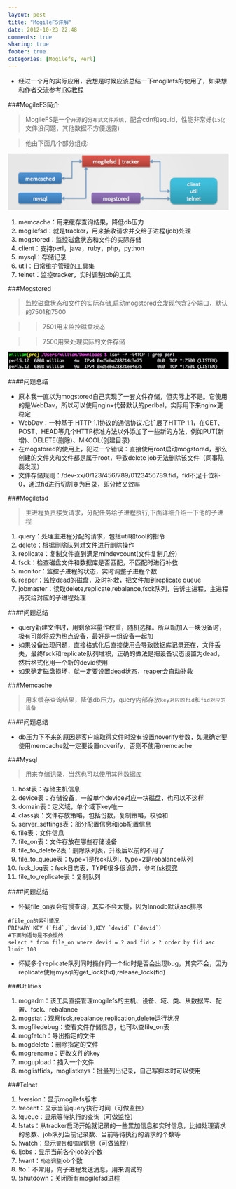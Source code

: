 ```yaml
---
layout: post
title: "MogileFS详解"
date: 2012-10-23 22:48
comments: true
sharing: true
footer: true
categories: [Mogilefs, Perl]
---
```


+ 经过一个月的实际应用，我想是时候应该总结一下mogilefs的使用了，如果想和作者交流参考[IRC教程](/blog/2012/10/13/irc-irssishi-yong-jiao-cheng/)

###MogileFS简介

> MogileFS是一个`开源`的`分布式文件系统`，配合cdn和squid，性能非常好(`15亿`文件没问题，其他数据不方便透露)

> 他由下面几个部分组成:

![mogilefs-summary](/images/post/mogilefs-summary.jpg "mogilefs-summary")

1. memcache：用来缓存查询结果，降低db压力
1. mogilefsd：就是tracker，用来接收请求并交给子进程(job)处理
1. mogstored：监控磁盘状态和文件的实际存储
1. client：支持perl，java，ruby，php，python
1. mysql：存储记录
1. util：日常维护管理的工具集
1. telnet：监控tracker，实时调整job的工具

<!-- more -->


###Mogstored

> 监控磁盘状态和文件的实际存储,启动mogstored会发现包含2个端口，默认的7501和7500

>> 7501用来监控磁盘状态

>> 7500用来处理实际的文件存储

![mogilefs-mogstored](/images/post/mogilefs-mogstored.jpg "mogilefs-mogstored")

####问题总结
+ 原本我一直以为mogstored自己实现了一套文件存储，但实际上不是。它使用的是WebDav，所以可以使用nginx代替默认的perlbal，实际用下来nginx更稳定
+ WebDav：一种基于 HTTP 1.1协议的通信协议.它扩展了HTTP 1.1，在GET、POST、HEAD等几个HTTP标准方法以外添加了一些新的方法，例如PUT(新增)、DELETE(删除)、MKCOL(创建目录)
+ 在mogstored的使用上，犯过一个错误：直接使用root启动mogstored，那么创建的文件夹和文件都是属于root，导致delete job无法删除该文件（同事陈磊发现）
+ 文件存储规则：/dev-xx/0/123/456/789/0123456789.fid，fid不足十位补0，通过fid进行切割变为目录，即分散又效率





###Mogilefsd

> 主进程负责接受请求，分配任务给子进程执行,下面详细介绍一下他的子进程


1. query：处理主进程分配的请求，包括util和tool的指令 
1. delete：根据删除队列对文件进行删除操作
1. replicate：复制文件直到满足mindevcount(文件复制几份)
1. fsck：检查磁盘文件和数据库是否匹配，不匹配时进行补救
1. monitor：监控子进程的状态，实时调整子进程个数
1. reaper：监控dead的磁盘，及时补救，把文件加到replicate queue
1. jobmaster：读取delete,replicate,rebalance,fsck队列，告诉主进程，主进程再交给对应的子进程处理

####问题总结    
+ query新建文件时，用剩余容量作权重，随机选择。所以新加入一块设备时，极有可能将成为热点设备，最好是一组设备一起加
+ 如果设备出现问题，直接格式化后直接使用会导致数据库记录还在，文件丢失，最终fsck和replicate队列堆积，正确的做法是把设备状态设置为dead，然后格式化用一个新的devid使用
+ 如果确定磁盘损坏，就一定要设置dead状态，reaper会自动补救





###Memcache

> 用来缓存查询结果，降低db压力，query内部存放`key对应的fid`和`fid对应的设备`

####问题总结
+ db压力下不来的原因是客户端取得文件时没有设置noverify参数，如果确定要使用memcache就一定要设置noverify，否则不使用memcache





###Mysql

> 用来存储记录，当然也可以使用其他数据库

1. host表：存储主机信息
1. device表：存储设备，一般单个device对应一块磁盘，也可以不这样
1. domain表：定义域，单个域下key唯一
1. class表：文件存放策略，包括份数，复制策略，校验和
1. server_settings表：部分配置信息和job配置信息
1. file表：文件信息
1. file_on表：文件存放在哪些存储设备
1. file_to_delete2表：删除队列表，升级后以前的不用了
1. file_to_queue表：type=1是fsck队列，type=2是rebalance队列
1. fsck_log表：fsck日志表，TYPE很多很诡异，参考[fsk探究](/blog/2012/09/29/mogilefsde-fscktan-jiu/)
1. file_to_replicate表：复制队列

####问题总结

+ 怀疑file_on表会有慢查询，其实不会太慢，因为Innodb默认asc排序

```
#file_on的索引情况
PRIMARY KEY (`fid`,`devid`),KEY `devid` (`devid`)
#下面的语句是不会慢的
select * from file_on where devid = ? and fid > ? order by fid asc limit 100
```

+ 怀疑多个replicate队列同时操作同一个fid时是否会出现bug，其实不会，因为replicate使用mysql的get_lock(fid),release_lock(fid)




###Utilities

1. mogadm：该工具直接管理mogilefs的主机、设备、域、类、从数据库、配置、fsck、rebalance
1. mogstat：观察fsck,rebalance,replication,delete运行状况
1. mogfiledebug：查看文件存储信息，也可以查file_on表
1. mogfetch：导出指定的文件
1. mogdelete：删除指定的文件
1. mogrename：更改文件的key
1. mogupload：插入一个文件
1. moglistfids，moglistkeys：批量列出记录，自己写脚本时可以使用





###Telnet

1. !version：显示mogilefs版本
1. !recent：显示当前query执行时间（可做监控）
1. !queue：显示等待执行的查询（可做监控）
1. !stats：从tracker启动开始就记录的一些累加信息和实时信息，比如处理请求的总数、job队列当前记录数、当前等待执行的请求的个数等
1. !watch：显示`警告`和`错误`信息（可做监控）
1. !jobs：显示当前各个job的个数
1. !want：`动态调整`job个数
1. !to：不常用，向子进程发送消息，用来调试的
1. !shutdown：关闭所有mogilefsd进程

